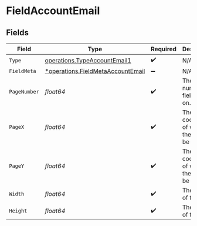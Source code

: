 # FieldAccountEmail


## Fields

| Field                                                                                 | Type                                                                                  | Required                                                                              | Description                                                                           |
| ------------------------------------------------------------------------------------- | ------------------------------------------------------------------------------------- | ------------------------------------------------------------------------------------- | ------------------------------------------------------------------------------------- |
| `Type`                                                                                | [operations.TypeAccountEmail1](../../models/operations/typeaccountemail1.md)          | :heavy_check_mark:                                                                    | N/A                                                                                   |
| `FieldMeta`                                                                           | [*operations.FieldMetaAccountEmail](../../models/operations/fieldmetaaccountemail.md) | :heavy_minus_sign:                                                                    | N/A                                                                                   |
| `PageNumber`                                                                          | *float64*                                                                             | :heavy_check_mark:                                                                    | The page number the field will be on.                                                 |
| `PageX`                                                                               | *float64*                                                                             | :heavy_check_mark:                                                                    | The X coordinate of where the field will be placed.                                   |
| `PageY`                                                                               | *float64*                                                                             | :heavy_check_mark:                                                                    | The Y coordinate of where the field will be placed.                                   |
| `Width`                                                                               | *float64*                                                                             | :heavy_check_mark:                                                                    | The width of the field.                                                               |
| `Height`                                                                              | *float64*                                                                             | :heavy_check_mark:                                                                    | The height of the field.                                                              |